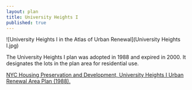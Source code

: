 ```yaml
---
layout: plan
title: University Heights I
published: true
---
```


![University Heights I in the Atlas of Urban Renewal](University Heights I.jpg)

The University Heights I plan was adopted in 1988 and expired in 2000. It designates the lots in the plan area for residential use.

[NYC Housing Preservation and Development, University Heights I Urban Renewal Area Plan (1988).](https://www.nyc.gov/assets/hpd/downloads/pdfs/services/university-heights-urp.pdf)
